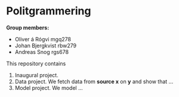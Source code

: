 # Politgrammering 

**Group members:**
- Oliver á Rógvi mgq278
- Johan Bjergkvist rbw279
- Andreas Snog rgs678

This repository contains  
1. Inaugural project. 
2. Data project. We fetch data from **source x** on **y** and show that ...
3. Model project. We model ...
